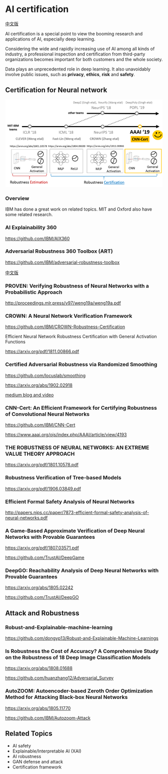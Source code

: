 # AI certification
 [中文版](README_cn.md)

AI certification is a special point to view the booming research and applications of AI, especially deep learning.

Considering the wide and rapidly increasing use of AI among all kinds of industry, a professional inspection and certification from 
third-party organizations becomes important for both customers and the whole society.  

Data plays an unprecedented role in deep learning. It also unavoidably involve public issues, such as **privacy**, **ethics**, 
**risk** and **safety**.

## Certification for Neural network 

![Certification for Neural network](imgs/nn_certificate1.png)

### Overview
IBM has done a great work on related topics. MIT and Oxford also have some related research.

### AI Explainability 360
https://github.com/IBM/AIX360

 ### Adversarial Robustness 360 Toolbox (ART)
 https://github.com/IBM/adversarial-robustness-toolbox 

[中文版](https://github.com/IBM/adversarial-robustness-toolbox/blob/master/README-cn.md)

### PROVEN: Verifying Robustness of Neural Networks with a Probabilistic Approach
http://proceedings.mlr.press/v97/weng19a/weng19a.pdf

### CROWN: A Neural Network Verification Framework
https://github.com/IBM/CROWN-Robustness-Certification

Efficient Neural Network Robustness Certification with General Activation Functions

https://arxiv.org/pdf/1811.00866.pdf

### Certified Adversarial Robustness via Randomized Smoothing
https://github.com/locuslab/smoothing

https://arxiv.org/abs/1902.02918

[medium blog and video](https://medium.com/@MITIBMLab/cnn-cert-a-certified-measure-of-robustness-for-convolutional-neural-networks-fd2ff44c6807)

### CNN-Cert: An Efficient Framework for Certifying Robustness of Convolutional Neural Networks
https://github.com/IBM/CNN-Cert

https://www.aaai.org/ojs/index.php/AAAI/article/view/4193

### THE ROBUSTNESS OF NEURAL NETWORKS: AN EXTREME VALUE THEORY APPROACH
https://arxiv.org/pdf/1801.10578.pdf
 
### Robustness Verification of Tree-based Models
https://arxiv.org/pdf/1906.03849.pdf
 
### Efficient Formal Safety Analysis of Neural Networks
http://papers.nips.cc/paper/7873-efficient-formal-safety-analysis-of-neural-networks.pdf

### A Game-Based Approximate Verification of Deep Neural Networks with Provable Guarantees
https://arxiv.org/pdf/1807.03571.pdf

https://github.com/TrustAI/DeepGame

### DeepGO: Reachability Analysis of Deep Neural Networks with Provable Guarantees
https://arxiv.org/abs/1805.02242

https://github.com/TrustAI/DeepGO

## Attack and Robustness
### Robust-and-Explainable-machine-learning
https://github.com/dongyp13/Robust-and-Explainable-Machine-Learnings

### Is Robustness the Cost of Accuracy? A Comprehensive Study on the Robustness of 18 Deep Image Classification Models
https://arxiv.org/abs/1808.01688

https://github.com/huanzhang12/Adversarial_Survey

### AutoZOOM: Autoencoder-based Zeroth Order Optimization Method for Attacking Black-box Neural Networks
https://arxiv.org/abs/1805.11770

https://github.com/IBM/Autozoom-Attack


## Related Topics
* AI safety
* Explainable/Interpretable AI (XAI)
* AI robustness
* GAN defense and attack
* Certification framework


